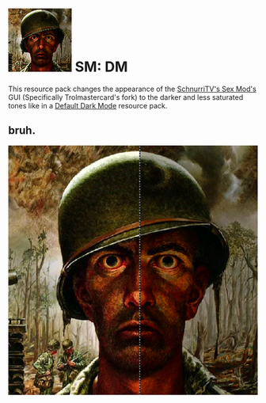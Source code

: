 # ![logo](https://github.com/Kostya0Sim/SM-DM/blob/main/pack.png) SM: DM
This resource pack changes the appearance of the [SchnurriTV's Sex Mod's](https://www.curseforge.com/minecraft/mc-mods/techguns) GUI (Specifically Trolmastercard's fork) to the darker and less saturated tones like in a [Default Dark Mode](https://www.curseforge.com/minecraft/texture-packs/default-dark-mode) resource pack.







## bruh.
![bruh](https://github.com/Kostya0Sim/SM-DM/blob/main/logo.png)
